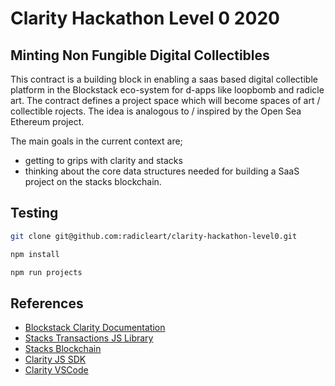 # Clarity Hackathon Level 0 2020

## Minting Non Fungible Digital Collectibles

This contract is a building block in enabling a saas based digital collectible platform in the
Blockstack eco-system for d-apps like loopbomb and radicle art. The contract defines a
project space which will become spaces of art / collectible rojects. The idea is analogous to / inspired by the
Open Sea Ethereum project.

The main goals in the current context are;

* getting to grips with clarity and stacks
* thinking about the core data structures needed for building a SaaS project on the stacks blockchain.

## Testing

```bash
git clone git@github.com:radicleart/clarity-hackathon-level0.git

npm install

npm run projects
```

## References

* [Blockstack Clarity Documentation](https://docs.blockstack.org/core/smart/rpc-api.html)
* [Stacks Transactions JS Library](https://github.com/blockstack/stacks-transactions-js)
* [Stacks Blockchain](https://github.com/blockstack/stacks-blockchain)
* [Clarity JS SDK](https://github.com/blockstack/clarity-js-sdk)
* [Clarity VSCode](https://github.com/blockstack/clarity-vscode)